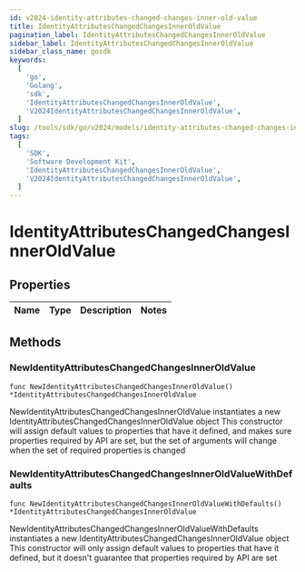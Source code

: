 ```yaml
---
id: v2024-identity-attributes-changed-changes-inner-old-value
title: IdentityAttributesChangedChangesInnerOldValue
pagination_label: IdentityAttributesChangedChangesInnerOldValue
sidebar_label: IdentityAttributesChangedChangesInnerOldValue
sidebar_class_name: gosdk
keywords:
  [
    'go',
    'Golang',
    'sdk',
    'IdentityAttributesChangedChangesInnerOldValue',
    'V2024IdentityAttributesChangedChangesInnerOldValue',
  ]
slug: /tools/sdk/go/v2024/models/identity-attributes-changed-changes-inner-old-value
tags:
  [
    'SDK',
    'Software Development Kit',
    'IdentityAttributesChangedChangesInnerOldValue',
    'V2024IdentityAttributesChangedChangesInnerOldValue',
  ]
---
```


# IdentityAttributesChangedChangesInnerOldValue

## Properties

| Name | Type | Description | Notes |
| ---- | ---- | ----------- | ----- |

## Methods

### NewIdentityAttributesChangedChangesInnerOldValue

`func NewIdentityAttributesChangedChangesInnerOldValue() *IdentityAttributesChangedChangesInnerOldValue`

NewIdentityAttributesChangedChangesInnerOldValue instantiates a new IdentityAttributesChangedChangesInnerOldValue object This constructor will assign default values to properties that have it defined, and makes sure properties required by API are set, but the set of arguments will change when the set of required properties is changed

### NewIdentityAttributesChangedChangesInnerOldValueWithDefaults

`func NewIdentityAttributesChangedChangesInnerOldValueWithDefaults() *IdentityAttributesChangedChangesInnerOldValue`

NewIdentityAttributesChangedChangesInnerOldValueWithDefaults instantiates a new IdentityAttributesChangedChangesInnerOldValue object This constructor will only assign default values to properties that have it defined, but it doesn't guarantee that properties required by API are set

